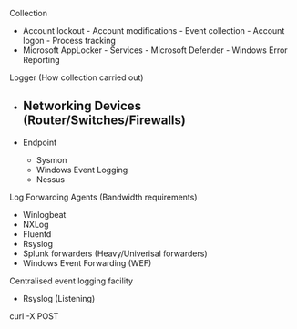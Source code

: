 Collection
- Account lockout - Account modifications - Event collection - Account logon - Process tracking
- Microsoft AppLocker - Services - Microsoft Defender - Windows Error Reporting

Logger (How collection carried out)

- Networking Devices (Router/Switches/Firewalls)
  -

- Endpoint
  - Sysmon
  - Windows Event Logging
  - Nessus

Log Forwarding Agents (Bandwidth requirements)
- Winlogbeat
- NXLog
- Fluentd 
- Rsyslog
- Splunk forwarders (Heavy/Univerisal forwarders)
- Windows Event Forwarding (WEF)

Centralised event logging facility
- Rsyslog (Listening)



curl -X POST 
